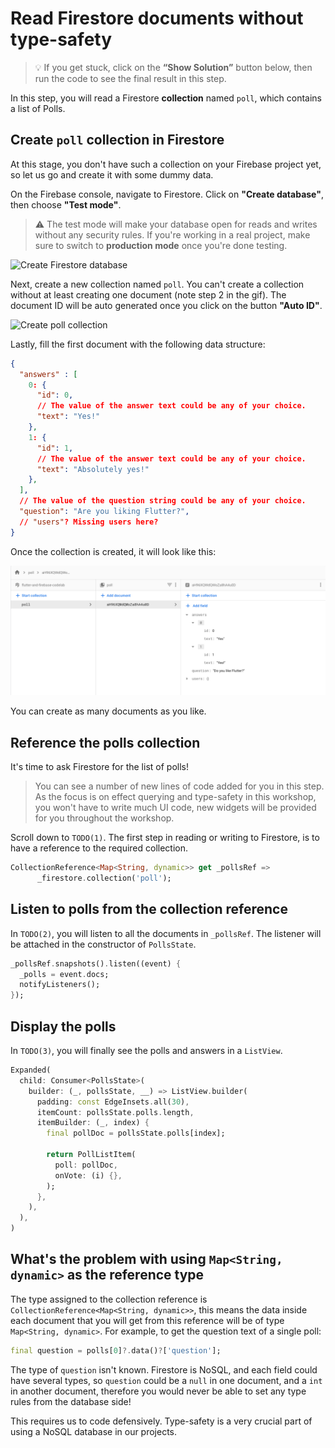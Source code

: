 # Read Firestore documents without type-safety

> 💡 If you get stuck, click on the **“Show Solution”** button below, then run the code to see the final result in this step.

In this step, you will read a Firestore **collection** named `poll`, which contains a list of Polls.

## Create `poll` collection in Firestore

At this stage, you don't have such a collection on your Firebase project yet, so let us go and create it with some dummy data. 

On the Firebase console, navigate to Firestore. Click on **"Create database"**, then choose **"Test mode"**. 
> ⚠️ The test mode will make your database open for reads and writes without any security rules. If you're working in a real project, make sure to switch to **production mode** once you're done testing.

![Create Firestore database](https://github.com/pr-Mais/dartpad_workshops/blob/main/firestore_type_safety_with_converter/assets/create-firestore-database.gif?raw=true)

Next, create a new collection named `poll`. You can't create a collection without at least creating one document (note step 2 in the gif). The document ID will be auto generated once you click on the button **"Auto ID"**.

![Create poll collection](https://github.com/pr-Mais/dartpad_workshops/blob/main/firestore_type_safety_with_converter/assets/create-collection.gif?raw=true)

Lastly, fill the first document with the following data structure:

```json
{
  "answers" : [
    0: {
      "id": 0,
      // The value of the answer text could be any of your choice.
      "text": "Yes!"
    },
    1: {
      "id": 1,
      // The value of the answer text could be any of your choice.
      "text": "Absolutely yes!"
    },
  ],
  // The value of the question string could be any of your choice.
  "question": "Are you liking Flutter?",
  // "users"? Missing users here?
}
```

Once the collection is created, it will look like this:

![Poll collection in Firestore with documents](https://github.com/pr-Mais/dartpad_workshops/blob/main/firestore_type_safety_with_converter/assets/poll-collection.png?raw=true)

You can create as many documents as you like.

## Reference the polls collection

It's time to ask Firestore for the list of polls! 

> You can see a number of new lines of code added for you in this step. As the focus is on effect querying and type-safety in this workshop, you won't have to write much UI code, new widgets will be provided for you throughout the workshop.

Scroll down to `TODO(1)`. The first step in reading or writing to Firestore, is to have a reference to the required collection.

```dart
CollectionReference<Map<String, dynamic>> get _pollsRef =>
      _firestore.collection('poll');
```

## Listen to polls from the collection reference

In `TODO(2)`, you will listen to all the documents in `_pollsRef`. The listener will be attached in the constructor of `PollsState`.

```dart
_pollsRef.snapshots().listen((event) {
  _polls = event.docs;
  notifyListeners();
});
```

## Display the polls

In `TODO(3)`, you will finally see the polls and answers in a `ListView`.

```dart
Expanded(
  child: Consumer<PollsState>(
    builder: (_, pollsState, __) => ListView.builder(
      padding: const EdgeInsets.all(30),
      itemCount: pollsState.polls.length,
      itemBuilder: (_, index) {
        final pollDoc = pollsState.polls[index];

        return PollListItem(
          poll: pollDoc,
          onVote: (i) {},
        );
      },
    ),
  ),
)
```

## What's the problem with using `Map<String, dynamic>` as the reference type

The type assigned to the collection reference is `CollectionReference<Map<String, dynamic>>`, this means the data inside each document that you will get from this reference will be of type `Map<String, dynamic>`. For example, to get the question text of a single poll:

```dart
final question = polls[0]?.data()?['question'];
```

The type of `question` isn't known. Firestore is NoSQL, and each field could have several types, so `question` could be a `null` in one document, and a `int` in another document, therefore you would never be able to set any type rules from the database side! 

This requires us to code defensively. Type-safety is a very crucial part of using a NoSQL database in our projects.